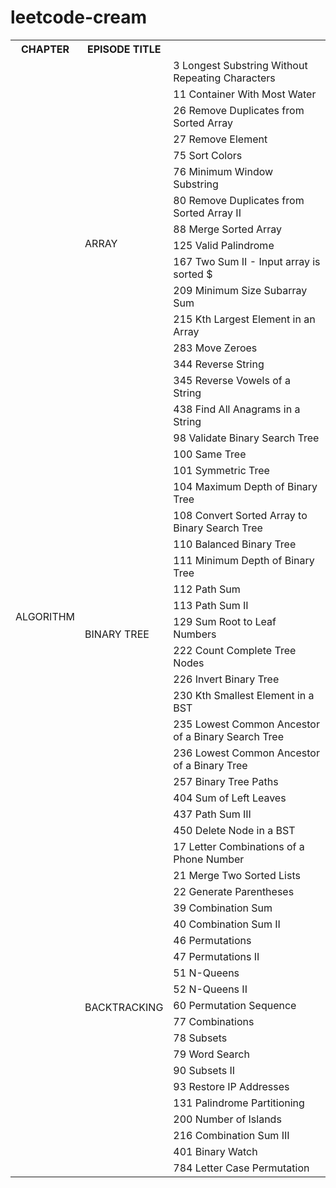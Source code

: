 # leetcode-cream


<table>
	<tr>
	    <th>CHAPTER</td>
	    <th>EPISODE</td>
	    <h>TITLE</td>  
	</tr>
	<tr>
	    	<td rowspan="55">ALGORITHM</td>
	    	<td rowspan="16">ARRAY</td>
	    	<td>3   Longest Substring Without Repeating Characters  </td>
	</tr>
	<tr><td>11   Container With Most Water </td></tr>
	<tr><td>26   Remove Duplicates from Sorted Array</td></tr>
	<tr><td>27   Remove Element</td></tr>
	<tr><td>75   Sort Colors</td></tr>
	<tr><td>76   Minimum Window Substring</td></tr>
	<tr><td>80   Remove Duplicates from Sorted Array II</td></tr>
	<tr><td>88   Merge Sorted Array</td></tr>
	<tr><td>125   Valid Palindrome</td></tr>
	<tr><td>167   Two Sum II - Input array is sorted $</td></tr>
	<tr><td>209   Minimum Size Subarray Sum</td></tr>
	<tr><td>215   Kth Largest Element in an Array</td></tr>
	<tr><td>283   Move Zeroes</td></tr>
	<tr><td>344   Reverse String</td></tr>
	<tr><td>345   Reverse Vowels of a String</td></tr>
	<tr><td>438   Find All Anagrams in a String </td></tr>
	<tr>
		<td rowspan="19">BINARY TREE</td>
		<td>98   Validate Binary Search Tree</td>
	</tr>
	<tr><td>100   Same Tree</td></tr>
	<tr><td>101   Symmetric Tree</td></tr>
	<tr><td>104   Maximum Depth of Binary Tree</td></tr>
	<tr><td>108   Convert Sorted Array to Binary Search Tree</td></tr>
	<tr><td>110   Balanced Binary Tree</td></tr>
	<tr><td>111   Minimum Depth of Binary Tree</td></tr>
	<tr><td>112   Path Sum</td></tr>
	<tr><td>113   Path Sum II</td></tr>
	<tr><td>129   Sum Root to Leaf Numbers</td></tr>
	<tr><td>222   Count Complete Tree Nodes</td></tr>
	<tr><td>226   Invert Binary Tree</td></tr>
	<tr><td>230   Kth Smallest Element in a BST</td></tr>
	<tr><td>235   Lowest Common Ancestor of a Binary Search Tree</td></tr>
	<tr><td>236   Lowest Common Ancestor of a Binary Tree</td></tr>
	<tr><td>257   Binary Tree Paths</td></tr>
	<tr><td>404   Sum of Left Leaves</td></tr>
	<tr><td>437   Path Sum III  </td></tr>
	<tr><td>450   Delete Node in a BST</td></tr>
	<tr>
		<td rowspan="20">BACKTRACKING</td>
		<td>17   Letter Combinations of a Phone Number</td>
	</tr>
	<tr><td>21   Merge Two Sorted Lists</td></tr>
	<tr><td>22   Generate Parentheses</td></tr>
	<tr><td>39   Combination Sum</td></tr>
	<tr><td>40   Combination Sum II</td></tr>
	<tr><td>46   Permutations</td></tr>
	<tr><td>47   	Permutations II</td></tr>
	<tr><td>51   N-Queens</td></tr>
	<tr><td>52   N-Queens II</td></tr>
	<tr><td>60   Permutation Sequence</td></tr>
	<tr><td>77   Combinations</td></tr>
	<tr><td>78   Subsets</td></tr>
	<tr><td>79   Word Search</td></tr>
	<tr><td>90   Subsets II</td></tr>
	<tr><td>93   Restore IP Addresses</td></tr>
	<tr><td>131   Palindrome Partitioning</td></tr>
	<tr><td>200   Number of Islands</td></tr>
	<tr><td>216   Combination Sum III</td></tr>
	<tr><td>401   Binary Watch</td></tr>
	<tr><td>784   Letter Case Permutation</td></tr>


</table>
